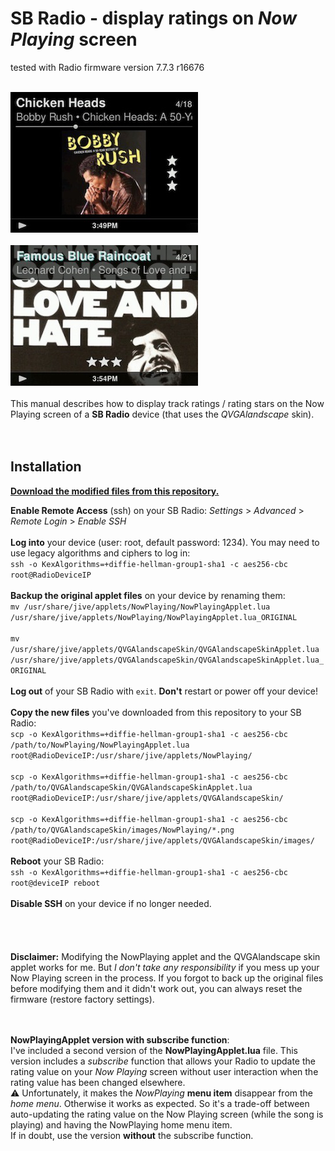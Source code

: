 SB Radio - display ratings on *Now Playing* screen
====
tested with Radio firmware version 7.7.3 r16676<br><br>

![screenshot1](../screenshots/radio1.jpg)<br><br>
![screenshot2](../screenshots/radio2.jpg)
<br><br>
This manual describes how to display track ratings / rating stars on the Now Playing screen of a **SB Radio** device (that uses the *QVGAlandscape* skin).
<br><br><br>

## Installation

[**Download the modified files from this repository.**](https://github.com/AF-1/sobras/raw/main/lms-nowplaying_screen_with_ratings/SB%20Radio/NPmodFiles-SBRadio.zip)

**Enable Remote Access** (ssh) on your SB Radio: *Settings* > *Advanced* > *Remote Login* > *Enable SSH*
<br><br>
**Log into** your device (user: root, default password: 1234). You may need to use legacy algorithms and ciphers to log in:<br>
`ssh -o KexAlgorithms=+diffie-hellman-group1-sha1 -c aes256-cbc root@RadioDeviceIP`
<br><br>
**Backup the original applet files** on your device by renaming them:<br>
`mv /usr/share/jive/applets/NowPlaying/NowPlayingApplet.lua /usr/share/jive/applets/NowPlaying/NowPlayingApplet.lua_ORIGINAL`<br><br>
`mv /usr/share/jive/applets/QVGAlandscapeSkin/QVGAlandscapeSkinApplet.lua /usr/share/jive/applets/QVGAlandscapeSkin/QVGAlandscapeSkinApplet.lua_ORIGINAL`
<br><br>
**Log out** of your SB Radio with `exit`. **Don't** restart or power off your device!
<br><br>
**Copy the new files** you've downloaded from this repository to your SB Radio:<br>
`scp -o KexAlgorithms=+diffie-hellman-group1-sha1 -c aes256-cbc /path/to/NowPlaying/NowPlayingApplet.lua root@RadioDeviceIP:/usr/share/jive/applets/NowPlaying/`<br><br>
`scp -o KexAlgorithms=+diffie-hellman-group1-sha1 -c aes256-cbc /path/to/QVGAlandscapeSkin/QVGAlandscapeSkinApplet.lua root@RadioDeviceIP:/usr/share/jive/applets/QVGAlandscapeSkin/`<br><br>
`scp -o KexAlgorithms=+diffie-hellman-group1-sha1 -c aes256-cbc /path/to/QVGAlandscapeSkin/images/NowPlaying/*.png root@RadioDeviceIP:/usr/share/jive/applets/QVGAlandscapeSkin/images/`
<br><br>
**Reboot** your SB Radio:<br>
`ssh -o KexAlgorithms=+diffie-hellman-group1-sha1 -c aes256-cbc root@deviceIP reboot`
<br><br>
**Disable SSH** on your device if no longer needed.
<br><br><br><br><br>
**Disclaimer:** Modifying the NowPlaying applet and the QVGAlandscape skin applet works for me. But *I don't take any responsibility* if you mess up your Now Playing screen in the process. If you forgot to back up the original files before modifying them and it didn't work out, you can always reset the firmware (restore factory settings).<br><br><br>

**NowPlayingApplet version with subscribe function**:<br>
I've included a second version of the **NowPlayingApplet.lua** file. This version includes a *subscribe* function that allows your Radio to update the rating value on your *Now Playing* screen without user interaction when the rating value has been changed elsewhere.<br>
⚠️ Unfortunately, it makes the *NowPlaying* **menu item** disappear from the *home menu*. Otherwise it works as expected. So it's a trade-off between auto-updating the rating value on the Now Playing screen (while the song is playing) and having the NowPlaying home menu item.<br>If in doubt, use the version **without** the subscribe function.